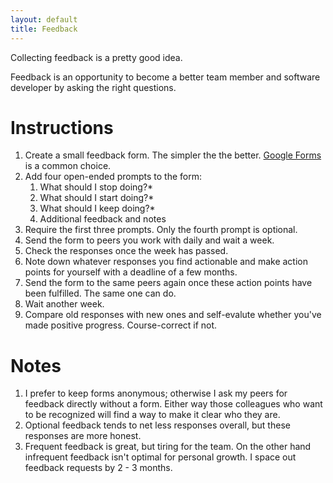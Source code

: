 ```yaml
---
layout: default
title: Feedback
---
```


Collecting feedback is a pretty good idea.

Feedback is an opportunity to become a better team member and software developer by asking the right questions.

# Instructions

1. Create a small feedback form. The simpler the the better. [Google Forms](https://www.google.com/forms/about/) is a common choice.
2. Add four open-ended prompts to the form:
   1. What should I stop doing?\*
   2. What should I start doing?\*
   3. What should I keep doing?\*
   4. Additional feedback and notes
3. Require the first three prompts. Only the fourth prompt is optional.
4. Send the form to peers you work with daily and wait a week.
5. Check the responses once the week has passed.
6. Note down whatever responses you find actionable and make action points for yourself with a deadline of a few months.
7. Send the form to the same peers again once these action points have been fulfilled. The same one can do.
8. Wait another week.
9. Compare old responses with new ones and self-evalute whether you've made positive progress. Course-correct if not.

# Notes

1. I prefer to keep forms anonymous; otherwise I ask my peers for feedback directly without a form. Either way those colleagues who want to be recognized will find a way to make it clear who they are.
2. Optional feedback tends to net less responses overall, but these responses are more honest.
3. Frequent feedback is great, but tiring for the team. On the other hand infrequent feedback isn't optimal for personal growth. I space out feedback requests by 2 - 3 months.
